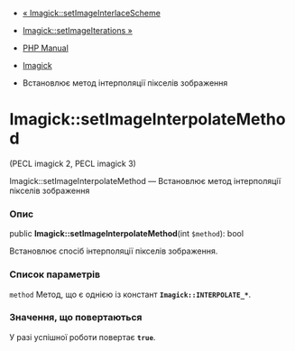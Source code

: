 - [«
Imagick::setImageInterlaceScheme](imagick.setimageinterlacescheme.md)
- [Imagick::setImageIterations »](imagick.setimageiterations.md)

- [PHP Manual](index.md)
- [Imagick](class.imagick.md)
- Встановлює метод інтерполяції пікселів зображення

# Imagick::setImageInterpolateMethod

(PECL imagick 2, PECL imagick 3)

Imagick::setImageInterpolateMethod — Встановлює метод інтерполяції
пікселів зображення

### Опис

public **Imagick::setImageInterpolateMethod**(int `$method`): bool

Встановлює спосіб інтерполяції пікселів зображення.

### Список параметрів

`method`
Метод, що є однією із констант **`Imagick::INTERPOLATE_*`**.

### Значення, що повертаються

У разі успішної роботи повертає **`true`**.
